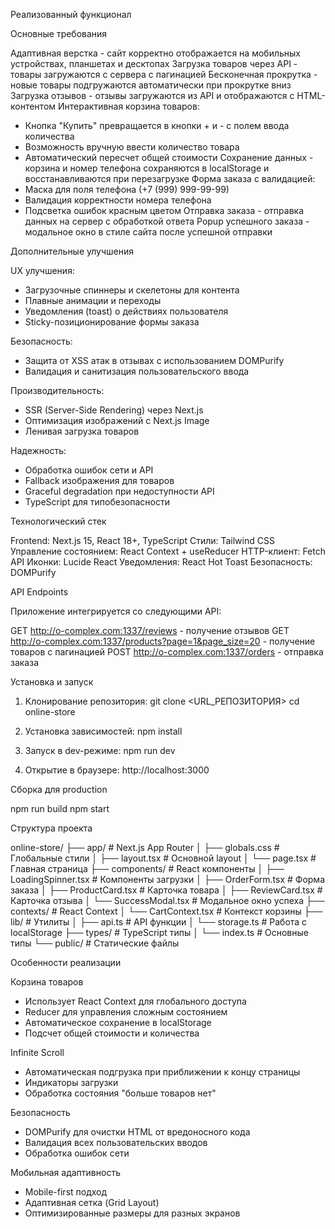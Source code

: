 
Реализованный функционал

Основные требования

Адаптивная верстка - сайт корректно отображается на мобильных устройствах, планшетах и десктопах
Загрузка товаров через API - товары загружаются с сервера с пагинацией
Бесконечная прокрутка - новые товары подгружаются автоматически при прокрутке вниз
Загрузка отзывов - отзывы загружаются из API и отображаются с HTML-контентом
Интерактивная корзина товаров:
  - Кнопка "Купить" превращается в кнопки + и - с полем ввода количества
  - Возможность вручную ввести количество товара
  - Автоматический пересчет общей стоимости
Сохранение данных - корзина и номер телефона сохраняются в localStorage и восстанавливаются при перезагрузке
Форма заказа с валидацией:
  - Маска для поля телефона (+7 (999) 999-99-99)
  - Валидация корректности номера телефона
  - Подсветка ошибок красным цветом
Отправка заказа - отправка данных на сервер с обработкой ответа
Popup успешного заказа - модальное окно в стиле сайта после успешной отправки

Дополнительные улучшения

UX улучшения:
  - Загрузочные спиннеры и скелетоны для контента
  - Плавные анимации и переходы
  - Уведомления (toast) о действиях пользователя
  - Sticky-позиционирование формы заказа
  
Безопасность:
  - Защита от XSS атак в отзывах с использованием DOMPurify
  - Валидация и санитизация пользовательского ввода
  
Производительность:
  - SSR (Server-Side Rendering) через Next.js
  - Оптимизация изображений с Next.js Image
  - Ленивая загрузка товаров
  
Надежность:
  - Обработка ошибок сети и API
  - Fallback изображения для товаров
  - Graceful degradation при недоступности API
  - TypeScript для типобезопасности


Технологический стек

Frontend: Next.js 15, React 18+, TypeScript
Стили: Tailwind CSS
Управление состоянием: React Context + useReducer
HTTP-клиент: Fetch API
Иконки: Lucide React
Уведомления: React Hot Toast
Безопасность: DOMPurify

API Endpoints

Приложение интегрируется со следующими API:

GET http://o-complex.com:1337/reviews - получение отзывов
GET http://o-complex.com:1337/products?page=1&page_size=20 - получение товаров с пагинацией
POST http://o-complex.com:1337/orders - отправка заказа

Установка и запуск

1. Клонирование репозитория:
   git clone <URL_РЕПОЗИТОРИЯ>
   cd online-store

2. Установка зависимостей:
   npm install

3. Запуск в dev-режиме:
   npm run dev

4. Открытие в браузере:
   http://localhost:3000

Сборка для production

npm run build
npm start

Структура проекта

online-store/
├── app/                    # Next.js App Router
│   ├── globals.css        # Глобальные стили
│   ├── layout.tsx         # Основной layout
│   └── page.tsx          # Главная страница
├── components/            # React компоненты
│   ├── LoadingSpinner.tsx # Компоненты загрузки
│   ├── OrderForm.tsx     # Форма заказа
│   ├── ProductCard.tsx   # Карточка товара
│   ├── ReviewCard.tsx    # Карточка отзыва
│   └── SuccessModal.tsx  # Модальное окно успеха
├── contexts/             # React Context
│   └── CartContext.tsx   # Контекст корзины
├── lib/                  # Утилиты
│   ├── api.ts           # API функции
│   └── storage.ts       # Работа с localStorage
├── types/               # TypeScript типы
│   └── index.ts        # Основные типы
└── public/             # Статические файлы

Особенности реализации

Корзина товаров
- Использует React Context для глобального доступа
- Reducer для управления сложным состоянием
- Автоматическое сохранение в localStorage
- Подсчет общей стоимости и количества

Infinite Scroll
- Автоматическая подгрузка при приближении к концу страницы
- Индикаторы загрузки
- Обработка состояния "больше товаров нет"

Безопасность
- DOMPurify для очистки HTML от вредоносного кода
- Валидация всех пользовательских вводов
- Обработка ошибок сети

Мобильная адаптивность
- Mobile-first подход
- Адаптивная сетка (Grid Layout)
- Оптимизированные размеры для разных экранов
